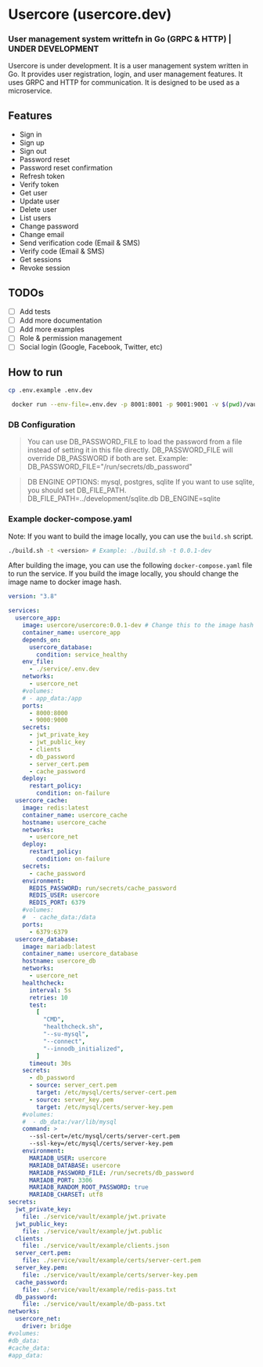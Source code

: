 # Usercore (usercore.dev)

### User management system writtefn in Go (GRPC & HTTP) | UNDER DEVELOPMENT

Usercore is under development. It is a user management system written in Go. It provides user registration, login, and
user management features. It uses GRPC and HTTP for communication. It is designed to be used as a microservice.

## Features

- Sign in
- Sign up
- Sign out
- Password reset
- Password reset confirmation
- Refresh token
- Verify token
- Get user
- Update user
- Delete user
- List users
- Change password
- Change email
- Send verification code (Email & SMS)
- Verify code (Email & SMS)
- Get sessions
- Revoke session

## TODOs

- [ ] Add tests
- [ ] Add more documentation
- [ ] Add more examples
- [ ] Role & permission management
- [ ] Social login (Google, Facebook, Twitter, etc)

## How to run

```sh
cp .env.example .env.dev
```

```sh
 docker run --env-file=.env.dev -p 8001:8001 -p 9001:9001 -v $(pwd)/vault:/app/vault usercore/usercore:0.0.1-dev
```

### DB Configuration

> You can use DB_PASSWORD_FILE to load the password from a file instead of setting it in this file directly.
> DB_PASSWORD_FILE will override DB_PASSWORD if both are set.
> Example: DB_PASSWORD_FILE="/run/secrets/db_password"

> DB ENGINE OPTIONS: mysql, postgres, sqlite
> If you want to use sqlite, you should set DB_FILE_PATH.
> DB_FILE_PATH=../development/sqlite.db
> DB_ENGINE=sqlite


### Example docker-compose.yaml

Note: If you want to build the image locally, you can use the `build.sh` script.

```sh
./build.sh -t <version> # Example: ./build.sh -t 0.0.1-dev
```

After building the image, you can use the following `docker-compose.yaml` file to run the service.
If you build the image locally, you should change the image name to docker image hash.

```yaml
version: "3.8"

services:
  usercore_app:
    image: usercore/usercore:0.0.1-dev # Change this to the image hash if you build the image locally
    container_name: usercore_app
    depends_on:
      usercore_database:
        condition: service_healthy
    env_file:
      - ./service/.env.dev
    networks:
      - usercore_net
    #volumes:
    # - app_data:/app
    ports:
      - 8000:8000
      - 9000:9000
    secrets:
      - jwt_private_key
      - jwt_public_key
      - clients
      - db_password
      - server_cert.pem
      - cache_password
    deploy:
      restart_policy:
        condition: on-failure
  usercore_cache:
    image: redis:latest
    container_name: usercore_cache
    hostname: usercore_cache
    networks:
      - usercore_net
    deploy:
      restart_policy:
        condition: on-failure
    secrets:
      - cache_password
    environment:
      REDIS_PASSWORD: run/secrets/cache_password
      REDIS_USER: usercore
      REDIS_PORT: 6379
    #volumes:
    #  - cache_data:/data
    ports:
      - 6379:6379
  usercore_database:
    image: mariadb:latest
    container_name: usercore_database
    hostname: usercore_db
    networks:
      - usercore_net
    healthcheck:
      interval: 5s
      retries: 10
      test:
        [
          "CMD",
          "healthcheck.sh",
          "--su-mysql",
          "--connect",
          "--innodb_initialized",
        ]
      timeout: 30s
    secrets:
      - db_password
      - source: server_cert.pem
        target: /etc/mysql/certs/server-cert.pem
      - source: server_key.pem
        target: /etc/mysql/certs/server-key.pem
    #volumes:
    #  - db_data:/var/lib/mysql
    command: >
      --ssl-cert=/etc/mysql/certs/server-cert.pem
      --ssl-key=/etc/mysql/certs/server-key.pem
    environment:
      MARIADB_USER: usercore
      MARIADB_DATABASE: usercore
      MARIADB_PASSWORD_FILE: /run/secrets/db_password
      MARIADB_PORT: 3306
      MARIADB_RANDOM_ROOT_PASSWORD: true
      MARIADB_CHARSET: utf8
secrets:
  jwt_private_key:
    file: ./service/vault/example/jwt.private
  jwt_public_key:
    file: ./service/vault/example/jwt.public
  clients:
    file: ./service/vault/example/clients.json
  server_cert.pem:
    file: ./service/vault/example/certs/server-cert.pem
  server_key.pem:
    file: ./service/vault/example/certs/server-key.pem
  cache_password:
    file: ./service/vault/example/redis-pass.txt
  db_password:
    file: ./service/vault/example/db-pass.txt
networks:
  usercore_net:
    driver: bridge
#volumes:
#db_data:
#cache_data:
#app_data:

```
